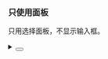 ### 只使用面板

只用选择面板，不显示输入框。

<div class="cell-demo vp-raw">
  <yc-space direction="vertical">
    <yc-space>
      <yc-year-picker
        default-value="2019-06-03"
        hide-trigger />
      <yc-month-picker
        default-value="2019-06-03"
        hide-trigger />
    </yc-space>
    <yc-space>
      <yc-week-picker
        default-value="2019-06-03"
        hide-trigger />
      <yc-date-picker
        default-value="2019-06-03"
        hide-trigger />
    </yc-space>
  </yc-space>
</div>

<details>
<summary>
 <button class="code-btn"  >
    <icon-code />
 </button>
</summary>

```vue
<template>
  <yc-space direction="vertical">
    <yc-space>
      <yc-year-picker
        default-value="2019-06-03"
        hide-trigger />
      <yc-month-picker
        default-value="2019-06-03"
        hide-trigger />
    </yc-space>
    <yc-space>
      <yc-week-picker
        default-value="2019-06-03"
        hide-trigger />
      <yc-date-picker
        default-value="2019-06-03"
        hide-trigger />
    </yc-space>
  </yc-space>
</template>
```

</details>
